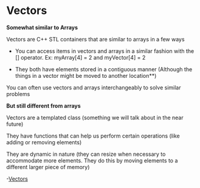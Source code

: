 # Vectors

**Somewhat similar to Arrays**

Vectors are C++ STL containers that are similar to arrays in a few ways

- You can access items in vectors and arrays in a similar fashion with the []
operator. Ex: myArray[4] = 2 and myVector[4] = 2

- They both have elements stored in a contiguous manner (Although the things in a
vector might be moved to another location**)

You can often use vectors and arrays interchangeably to solve similar problems

**But still different from arrays**

Vectors are a templated class (something we will talk about in the near future)

They have functions that can help us perform certain operations (like adding or
removing elements)

They are dynamic in nature (they can resize when necessary to accommodate more
elements. They do this by moving elements to a different larger piece of memory)

-[Vectors](vectors.cpp)

